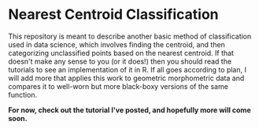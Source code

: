 # Nearest Centroid Classification

This repository is meant to describe another basic method of classification used in data science, which involves finding the centroid, and then categorizing unclassified points based on the nearest centroid.  If that doesn't make any sense to you (or it does!) then you should read the tutorials to see an implementation of it in R.  If all goes according to plan, I will add more that applies this work to geometric morphometric data and compares it to well-worn but more black-boxy versions of the same function.

**For now, check out the tutorial I've posted, and hopefully more will come soon.**
